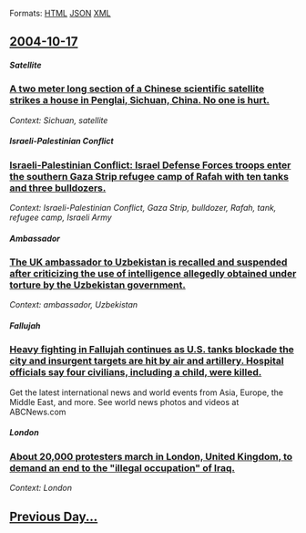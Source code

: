 
Formats: [HTML](2004/10/17/index.html)  [JSON](2004/10/17/index.json)  [XML](2004/10/17/index.xml)  

## [2004-10-17](/news/2004/10/17/index.md)

##### Satellite
### [ A two meter long section of a Chinese scientific satellite strikes a house in Penglai, Sichuan, China. No one is hurt. ](/news/2004/10/17/a-two-meter-long-section-of-a-chinese-scientific-satellite-strikes-a-house-in-penglai-sichuan-china-no-one-is-hurt.md)
_Context: Sichuan, satellite_

##### Israeli-Palestinian Conflict
### [ Israeli-Palestinian Conflict: Israel Defense Forces troops enter the southern Gaza Strip refugee camp of Rafah with ten tanks and three bulldozers. ](/news/2004/10/17/israeli-palestinian-conflict-israel-defense-forces-troops-enter-the-southern-gaza-strip-refugee-camp-of-rafah-with-ten-tanks-and-three-bul.md)
_Context: Israeli-Palestinian Conflict, Gaza Strip, bulldozer, Rafah, tank, refugee camp, Israeli Army_

##### Ambassador
### [ The UK ambassador to Uzbekistan is recalled and suspended after criticizing the use of intelligence allegedly obtained under torture by the Uzbekistan government. ](/news/2004/10/17/the-uk-ambassador-to-uzbekistan-is-recalled-and-suspended-after-criticizing-the-use-of-intelligence-allegedly-obtained-under-torture-by-the.md)
_Context: ambassador, Uzbekistan_

##### Fallujah
### [ Heavy fighting in Fallujah continues as U.S. tanks blockade the city and insurgent targets are hit by air and artillery. Hospital officials say four civilians, including a child, were killed. ](/news/2004/10/17/heavy-fighting-in-fallujah-continues-as-u-s-tanks-blockade-the-city-and-insurgent-targets-are-hit-by-air-and-artillery-hospital-officials.md)
Get the latest international news and world events from Asia, Europe, the Middle East, and more. See world news photos and videos at ABCNews.com

##### London
### [ About 20,000 protesters march in London, United Kingdom, to demand an end to the "illegal occupation" of Iraq. ](/news/2004/10/17/about-20-000-protesters-march-in-london-united-kingdom-to-demand-an-end-to-the-illegal-occupation-of-iraq.md)
_Context: London_

## [Previous Day...](/news/2004/10/16/index.md)

